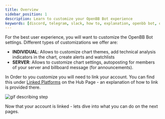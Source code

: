 ```yaml
---
title: Overview
sidebar_position: 1
description: Learn to customize your OpenBB Bot experience
keywords: [discord, telegram, slack, how to, explanation, openbb bot, openbb, guide, bot guide, customize, individual, server]
---
```




For the best user experience, you will want to customize the OpenBB Bot settings. Different types of customizations we offer are:

<div className="flex">
  <ul>
    <li>
      <strong>INDIVIDUAL</strong>: Allows to customize chart themes, add technical analysis indicators in the chart, create alerts and watchlists
    </li>
    <li>
      <strong>SERVER</strong>: Allows to customize chart settings, autoposting for members of your server and billboard message (for announcements).
    </li>
  </ul>
</div>

In Order to you customize you will need to link your account. You can find this under [Linked Platforms](https://my.openbb.co/app/bot/linked-platforms) on the Hub Page - an explanation of how to link is provided there.

<div className="flex justify-center h-full w-[800px] rounded-r-[4px]">
<img
    className="h-full object-cover"
    alt="gif describing step"
    src="https://openbb-web-assets.s3.amazonaws.com/docusaurus-openbb-bot-walkthrough-gifs/page2.gif"
  />
  </div>

Now that your account is linked - lets dive into what you can do on the next pages.

